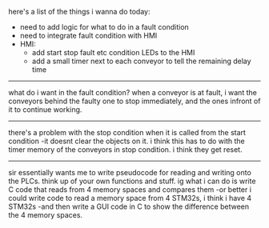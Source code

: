 here's a list of the things i wanna do today:
- need to add logic for what to do in a fault condition
- need to integrate fault condition with HMI
- HMI:
	- add start stop fault etc condition LEDs to the HMI
	- add a small timer next to each conveyor to tell the remaining delay time

------
what do i want in the fault condition?
	when a conveyor is at fault, i want the conveyors behind the faulty one to stop immediately, and the ones infront of it to continue working.

---
there's a problem with the stop condition when it is called from the start condition -it doesnt clear the objects on it. i think this has to do with the timer memory of the conveyors in stop condition. i think they get reset.

---
sir essentially wants me to write pseudocode for reading and writing onto the PLCs. think up of your own functions and stuff. ig what i can do is write C code that reads from 4 memory spaces and compares them -or better i could write code to read a memory space from 4 STM32s, i think i have 4 STM32s -and then write a GUI code in C to show the difference between the 4 memory spaces.